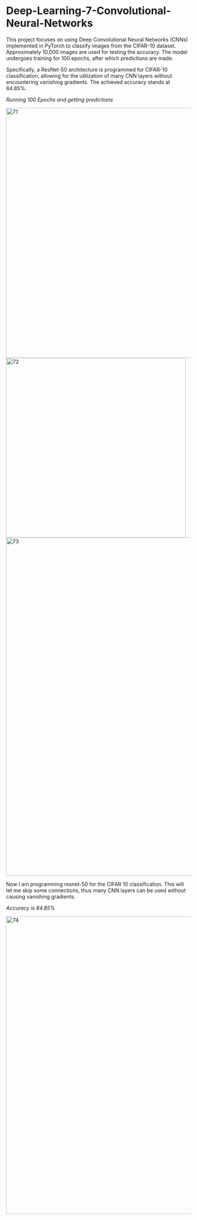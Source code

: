 # Deep-Learning-7-Convolutional-Neural-Networks

This project focuses on using Deep Convolutional Neural Networks (CNNs) implemented in PyTorch to classify images from the CIFAR-10 dataset. 
Approximately 10,000 images are used for testing the accuracy. The model undergoes training for 100 epochs, after which predictions are made. 

Specifically, a ResNet-50 architecture is programmed for CIFAR-10 classification, allowing for the utilization of many CNN layers without encountering vanishing gradients. The achieved accuracy stands at 84.85%.


*Running 100 Epochs and getting predictions*

<img width="682" alt="71" src="https://github.com/ianspetnagel/Deep-Learning-3-Linear-Network-Gradient-Descent/assets/62821052/82da0fa4-af32-435e-a053-8fbd86c8cf82">

<img width="490" alt="72" src="https://github.com/ianspetnagel/Deep-Learning-3-Linear-Network-Gradient-Descent/assets/62821052/d538912e-fce9-4326-8c76-a104060baf33">

<img width="923" alt="73" src="https://github.com/ianspetnagel/Deep-Learning-3-Linear-Network-Gradient-Descent/assets/62821052/a2ed8f90-65f5-4bc5-a08d-543631071c83">


Now I am programming resnet-50 for the CIFAR 10 classification. This will let me skip some connections, thus many CNN layers can be used without causing vanishing gradients.

*Accuracy is 84.85%* 

<img width="812" alt="74" src="https://github.com/ianspetnagel/Deep-Learning-3-Linear-Network-Gradient-Descent/assets/62821052/a6307ea1-57aa-4d67-932c-85146097d5c2">




